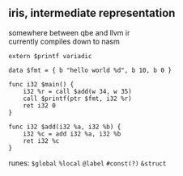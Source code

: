 ## iris, intermediate representation

somewhere between qbe and llvm ir  
currently compiles down to nasm

```iris
extern $printf variadic

data $fmt = { b "hello world %d", b 10, b 0 }

func i32 $main() {
    i32 %r = call $add(w 34, w 35)
    call $printf(ptr $fmt, i32 %r)
    ret i32 0
}

func i32 $add(i32 %a, i32 %b) {
    i32 %c = add i32 %a, i32 %b
    ret i32 %c
}
```

runes: `$global` `%local` `@label` `#const(?)` `&struct`

<!-- ```iris
extern $printf variadic

data $fmt = { b "(%.2f, %.2f)", b 10, b 0 }

struct @point = { 2 f32 }

func i32 $main() {
    @point %point = alloc @point
    fieldstore, @point %point, 0, f32 13
    fieldstore, @point %point, 1, f32 37
    call $point.print(@point %point)
    ret i32 0
}

func void $point.print(@point %point) {
    f32 %x = fieldload @point %point, 0
    f32 %y = fieldload @point %point, 1
    call $printf(ptr $fmt, f32 %x, f32 %y)
    ret
}
``` -->
